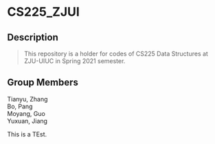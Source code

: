 # CS225_ZJUI
## Description
> This repository is a holder for codes of CS225 Data Structures at ZJU-UIUC in Spring 2021 semester.

## Group Members
Tianyu, Zhang  
Bo, Pang  
Moyang, Guo  
Yuxuan, Jiang

This is a TEst.
